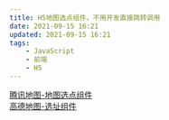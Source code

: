 ```yaml
---
title: H5地图选点组件，不用开发直接跳转调用
date: 2021-09-15 16:21
updated: 2021-09-15 16:21
tags:
    - JavaScript
    - 前端
    - H5
---
```

[腾讯地图-地图选点组件](https://lbs.qq.com/webApi/component/componentGuide/componentPicker)  
[高德地图-选址组件](https://lbs.amap.com/api/lightmap/guide/picker/)
